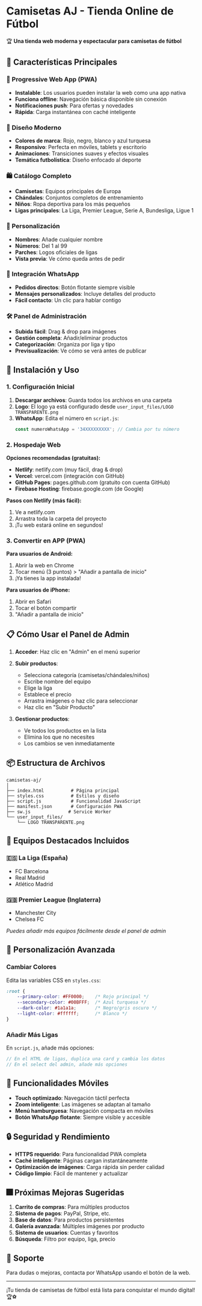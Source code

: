 # Camisetas AJ - Tienda Online de Fútbol

🏆 **Una tienda web moderna y espectacular para camisetas de fútbol**

## 🌟 Características Principales

### 📱 Progressive Web App (PWA)
- **Instalable**: Los usuarios pueden instalar la web como una app nativa
- **Funciona offline**: Navegación básica disponible sin conexión
- **Notificaciones push**: Para ofertas y novedades
- **Rápida**: Carga instantánea con caché inteligente

### 🎨 Diseño Moderno
- **Colores de marca**: Rojo, negro, blanco y azul turquesa
- **Responsivo**: Perfecta en móviles, tablets y escritorio
- **Animaciones**: Transiciones suaves y efectos visuales
- **Temática futbolística**: Diseño enfocado al deporte

### 🛍️ Catálogo Completo
- **Camisetas**: Equipos principales de Europa
- **Chándales**: Conjuntos completos de entrenamiento
- **Niños**: Ropa deportiva para los más pequeños
- **Ligas principales**: La Liga, Premier League, Serie A, Bundesliga, Ligue 1

### 🎨 Personalización
- **Nombres**: Añade cualquier nombre
- **Números**: Del 1 al 99
- **Parches**: Logos oficiales de ligas
- **Vista previa**: Ve cómo queda antes de pedir

### 📲 Integración WhatsApp
- **Pedidos directos**: Botón flotante siempre visible
- **Mensajes personalizados**: Incluye detalles del producto
- **Fácil contacto**: Un clic para hablar contigo

### 🛠️ Panel de Administración
- **Subida fácil**: Drag & drop para imágenes
- **Gestión completa**: Añadir/eliminar productos
- **Categorización**: Organiza por liga y tipo
- **Previsualización**: Ve cómo se verá antes de publicar

## 🚀 Instalación y Uso

### 1. Configuración Inicial

1. **Descargar archivos**: Guarda todos los archivos en una carpeta
2. **Logo**: El logo ya está configurado desde `user_input_files/LOGO TRANSPARENTE.png`
3. **WhatsApp**: Edita el número en `script.js`:
   ```javascript
   const numeroWhatsApp = '34XXXXXXXXX'; // Cambia por tu número
   ```

### 2. Hospedaje Web

**Opciones recomendadas (gratuitas):**
- **Netlify**: netlify.com (muy fácil, drag & drop)
- **Vercel**: vercel.com (integración con GitHub)
- **GitHub Pages**: pages.github.com (gratuito con cuenta GitHub)
- **Firebase Hosting**: firebase.google.com (de Google)

**Pasos con Netlify (más fácil):**
1. Ve a netlify.com
2. Arrastra toda la carpeta del proyecto
3. ¡Tu web estará online en segundos!

### 3. Convertir en APP (PWA)

**Para usuarios de Android:**
1. Abrir la web en Chrome
2. Tocar menú (3 puntos) > "Añadir a pantalla de inicio"
3. ¡Ya tienes la app instalada!

**Para usuarios de iPhone:**
1. Abrir en Safari
2. Tocar el botón compartir
3. "Añadir a pantalla de inicio"

## 📋 Cómo Usar el Panel de Admin

1. **Acceder**: Haz clic en "Admin" en el menú superior
2. **Subir productos**:
   - Selecciona categoría (camisetas/chándales/niños)
   - Escribe nombre del equipo
   - Elige la liga
   - Establece el precio
   - Arrastra imágenes o haz clic para seleccionar
   - Haz clic en "Subir Producto"

3. **Gestionar productos**:
   - Ve todos los productos en la lista
   - Elimina los que no necesites
   - Los cambios se ven inmediatamente

## 📦 Estructura de Archivos

```
camisetas-aj/
│
├── index.html          # Página principal
├── styles.css          # Estilos y diseño
├── script.js           # Funcionalidad JavaScript
├── manifest.json       # Configuración PWA
├── sw.js              # Service Worker
└── user_input_files/
    └── LOGO TRANSPARENTE.png
```

## 🎯 Equipos Destacados Incluidos

### 🇪🇸 La Liga (España)
- FC Barcelona
- Real Madrid
- Atlético Madrid

### 🇬🇧 Premier League (Inglaterra)
- Manchester City
- Chelsea FC

*Puedes añadir más equipos fácilmente desde el panel de admin*

## 🔧 Personalización Avanzada

### Cambiar Colores
Edita las variables CSS en `styles.css`:
```css
:root {
    --primary-color: #FF0000;    /* Rojo principal */
    --secondary-color: #00BFFF;  /* Azul turquesa */
    --dark-color: #1a1a1a;       /* Negro/gris oscuro */
    --light-color: #ffffff;      /* Blanco */
}
```

### Añadir Más Ligas
En `script.js`, añade más opciones:
```javascript
// En el HTML de ligas, duplica una card y cambia los datos
// En el select del admin, añade más opciones
```

## 📱 Funcionalidades Móviles

- **Touch optimizado**: Navegación táctil perfecta
- **Zoom inteligente**: Las imágenes se adaptan al tamaño
- **Menú hamburguesa**: Navegación compacta en móviles
- **Botón WhatsApp flotante**: Siempre visible y accesible

## 🔒 Seguridad y Rendimiento

- **HTTPS requerido**: Para funcionalidad PWA completa
- **Caché inteligente**: Páginas cargan instantáneamente
- **Optimización de imágenes**: Carga rápida sin perder calidad
- **Código limpio**: Fácil de mantener y actualizar

## 🎆 Próximas Mejoras Sugeridas

1. **Carrito de compras**: Para múltiples productos
2. **Sistema de pagos**: PayPal, Stripe, etc.
3. **Base de datos**: Para productos persistentes
4. **Galería avanzada**: Múltiples imágenes por producto
5. **Sistema de usuarios**: Cuentas y favoritos
6. **Búsqueda**: Filtro por equipo, liga, precio

## 📧 Soporte

Para dudas o mejoras, contacta por WhatsApp usando el botón de la web.

---

¡Tu tienda de camisetas de fútbol está lista para conquistar el mundo digital! 🏆⚽